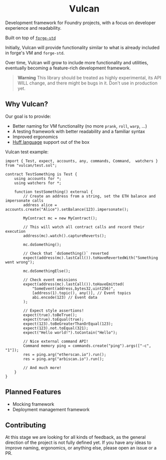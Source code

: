 <h1 align=center>
    Vulcan
</h1>

Development framework for Foundry projects, with a focus on developer experience and readability.

Built on top of [`forge-std`](https://github.com/foundry-rs/forge-std) <i style="color: red" class="fa fa-heart"></i>

Initially, Vulcan will provide functionality similar to what is already included in forge's VM and `forge-std`.

Over time, Vulcan will grow to include more functionality and utilities, eventually becoming a feature-rich development framework.

> **Warning**
> This library should be treated as highly experimental, its API WILL change, and there might be bugs in it. Don't use in production yet.

## Why Vulcan?

Our goal is to provide:
- Better naming for VM functionality (no more `prank`, `roll`, `warp`, ...)
- A testing framework with better readability and a familiar syntax
- Improved ergonomics
- [Huff language](https://huff.sh/) support out of the box

Vulcan test example:

```solidity
import { Test, expect, accounts, any, commands, Command,  watchers } from "vulcan/test.sol";

contract TestSomething is Test {
    using accounts for *;
    using watchers for *;

    function testSomething() external {
        // Create an address from a string, set the ETH balance and impersonate calls
        address alice = accounts.create("Alice").setBalance(123).impersonate();

        MyContract mc = new MyContract();

        // This will watch all contract calls and record their execution
        address(mc).watch().captureReverts();

        mc.doSomething();

        // Check that `doSomething()` reverted
        expect(address(mc).lastCall()).toHaveRevertedWith("Something went wrong");

        mc.doSomethingElse();

        // Check event emissions
        expect(address(mc).lastCall()).toHaveEmitted(
            "SomeEvent(address,bytes32,uint256)",
            [address(1).topic(), any()], // Event topics
            abi.encode(123) // Event data
        );

        // Expect style assertions!
        expect(true).toBeTrue();
        expect(true).toEqual(true);
        expect(123).toBeGreaterThanOrEqual(123);
        expect(123).not.toEqual(321);
        expect("Hello world!").toContain("Hello");

        // Nice external command API!
        Command memory ping = commands.create("ping").args(["-c", "1"]);
        res = ping.arg("etherscan.io").run();
        res = ping.arg("arbiscan.io").run();

        // And much more!
    }
}
```

## Planned Features

- Mocking framework
- Deployment management framework

## Contributing

At this stage we are looking for all kinds of feedback, as the general direction of the project is not fully defined yet. If you have any ideas to improve naming, ergonomics, or anything else, please open an issue or a PR.
